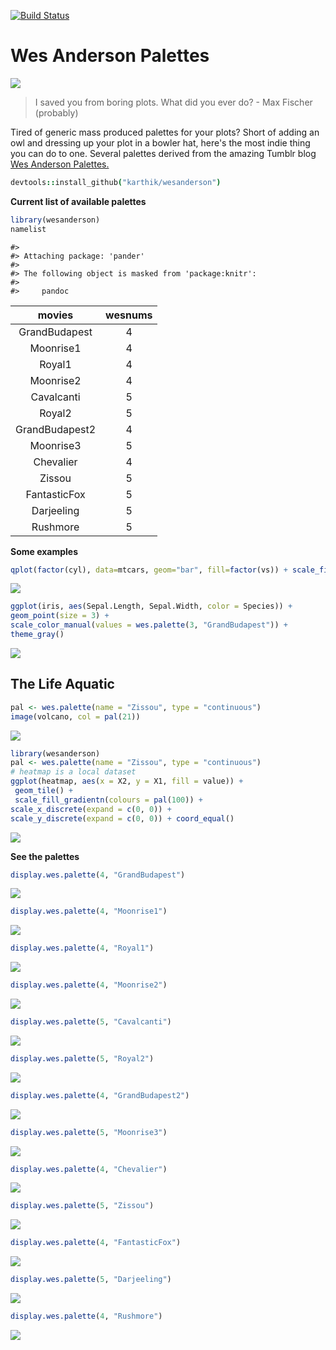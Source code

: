 [![Build Status](https://travis-ci.org/karthik/wesanderson.png)](https://travis-ci.org/karthik/wesanderson)

# Wes Anderson Palettes

![](rushmore.jpg)

> I saved you from boring plots. What did you ever do? - Max Fischer (probably)

Tired of generic mass produced palettes for your plots? Short of adding an owl and dressing up your plot in a bowler hat, here's the most indie thing you can do to one. Several palettes derived from the amazing Tumblr blog [Wes Anderson Palettes.](http://wesandersonpalettes.tumblr.com/)

```coffee
devtools::install_github("karthik/wesanderson")
```


__Current list of available palettes__






```r
library(wesanderson)
namelist
```



```
#> 
#> Attaching package: 'pander'
#> 
#> The following object is masked from 'package:knitr':
#> 
#>     pandoc
```



|     movies     |  wesnums  |
|:--------------:|:---------:|
| GrandBudapest  |     4     |
|   Moonrise1    |     4     |
|     Royal1     |     4     |
|   Moonrise2    |     4     |
|   Cavalcanti   |     5     |
|     Royal2     |     5     |
| GrandBudapest2 |     4     |
|   Moonrise3    |     5     |
|   Chevalier    |     4     |
|     Zissou     |     5     |
|  FantasticFox  |     5     |
|   Darjeeling   |     5     |
|    Rushmore    |     5     |


__Some examples__


```r
qplot(factor(cyl), data=mtcars, geom="bar", fill=factor(vs)) + scale_fill_manual(values = wes.palette(2, "Royal1"))
```

![](figure/ggplot1.png) 



```r
ggplot(iris, aes(Sepal.Length, Sepal.Width, color = Species)) + 
geom_point(size = 3) + 
scale_color_manual(values = wes.palette(3, "GrandBudapest")) + 
theme_gray()
```

![](figure/ggplot2.png) 



## The Life Aquatic


```r
pal <- wes.palette(name = "Zissou", type = "continuous")
image(volcano, col = pal(21))
```

![](figure/volcano.png) 



```r
library(wesanderson)
pal <- wes.palette(name = "Zissou", type = "continuous")
# heatmap is a local dataset
ggplot(heatmap, aes(x = X2, y = X1, fill = value)) +
 geom_tile() + 
 scale_fill_gradientn(colours = pal(100)) + 
scale_x_discrete(expand = c(0, 0)) +
scale_y_discrete(expand = c(0, 0)) + coord_equal() 
```

![](figure/zissou_heatmap.png) 



__See the palettes__


```r
display.wes.palette(4, "GrandBudapest")
```

![](figure/palette11.png) 

```r
display.wes.palette(4, "Moonrise1")
```

![](figure/palette12.png) 

```r
display.wes.palette(4, "Royal1")
```

![](figure/palette13.png) 

```r
display.wes.palette(4, "Moonrise2")
```

![](figure/palette14.png) 

```r
display.wes.palette(5, "Cavalcanti")
```

![](figure/palette15.png) 

```r
display.wes.palette(5, "Royal2")
```

![](figure/palette16.png) 

```r
display.wes.palette(4, "GrandBudapest2")
```

![](figure/palette17.png) 

```r
display.wes.palette(5, "Moonrise3")
```

![](figure/palette18.png) 

```r
display.wes.palette(4, "Chevalier")
```

![](figure/palette19.png) 

```r
display.wes.palette(5, "Zissou")
```

![](figure/palette110.png) 

```r
display.wes.palette(4, "FantasticFox")
```

![](figure/palette111.png) 

```r
display.wes.palette(5, "Darjeeling")
```

![](figure/palette112.png) 

```r
display.wes.palette(4, "Rushmore")
```

![](figure/palette113.png) 

